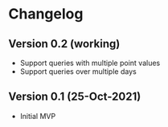 # Changelog

## Version 0.2 (working)
* Support queries with multiple point values
* Support queries over multiple days

## Version 0.1 (25-Oct-2021)
* Initial MVP